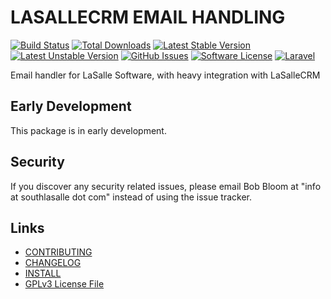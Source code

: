# LASALLECRM EMAIL HANDLING

[![Build Status](https://img.shields.io/travis/lasallecrm/lasallecrm-l5-lasallecrmemail-pkg/master.svg?style=flat-square)](https://travis-ci.org/lasallecrm/lasallecrm-l5-lasallecrmemail-pkg)
[![Total Downloads](https://img.shields.io/packagist/dt/lasallecrm/lasallecrmemail.svg?style=flat-square)](https://packagist.org/packages/lasallecrm/lasallecrmemail)
[![Latest Stable Version](https://poser.pugx.org/lasallecrm/lasallecrmemail/v/stable.svg)](https://packagist.org/packages/lasallecrm/lasallecrmemail)
[![Latest Unstable Version](https://poser.pugx.org/lasallecrm/lasallecrmemail/v/unstable.svg)](https://packagist.org/packages/lasallecrm/lasallecrmemail)
[![GitHub Issues](https://img.shields.io/github/issues/lasallecrm/lasallecrm-l5-lasallecrmemail-pkg.svg)](https://github.com/lasallecrm/lasallecrm-l5-lasallecrmemail-pkg/issues)
[![Software License](https://img.shields.io/badge/license-GPLv3-brightgreen.svg?style=flat-square)](LICENSE.md)
[![Laravel](https://img.shields.io/badge/Laravel-v5-brightgreen.svg?style=flat-square)](http://laravel.com)


Email handler for LaSalle Software, with heavy integration with LaSalleCRM


## Early Development

This package is in early development. 


## Security

If you discover any security related issues, please email Bob Bloom at "info at southlasalle dot com" instead of using the issue tracker.


## Links

* [CONTRIBUTING](CONTRIBUTING.md)
* [CHANGELOG](CHANGELOG.md)
* [INSTALL](INSTALL.md)
* [GPLv3 License File](LICENSE.md)



